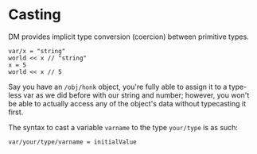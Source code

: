 # Casting

DM provides implicit type conversion (coercion) between primitive types.

```dm
var/x = "string"
world << x // "string"
x = 5
world << x // 5
```

Say you have an `/obj/honk` object, you're fully able to assign it to a type-less var as we did before with our string and number; however, you won't be able to actually access any of the object's data without typecasting it first.

The syntax to cast a variable `varname` to the type `your/type` is as such:

```dm
var/your/type/varname = initialValue
```
